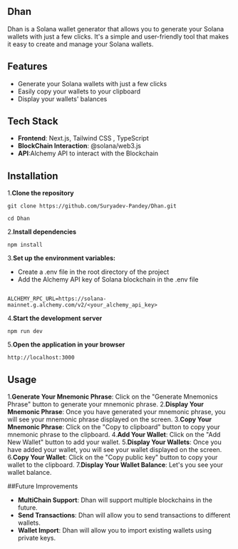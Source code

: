 ## Dhan

Dhan is a Solana wallet generator that allows you to generate your Solana wallets with just a few clicks. It's a simple and user-friendly tool that makes it easy to create and manage your Solana wallets.

## Features

- Generate your Solana wallets with just a few clicks
- Easily copy your wallets to your clipboard
- Display your wallets' balances

## Tech Stack

- **Frontend**: Next.js, Tailwind CSS , TypeScript
- **BlockChain Interaction**: @solana/web3.js
- **API**:Alchemy API to interact with the Blockchain

## Installation

1.**Clone the repository**

```
git clone https://github.com/Suryadev-Pandey/Dhan.git
```

```
cd Dhan
```

2.**Install dependencies**

```
npm install
```

3.**Set up the environment variables:**

- Create a .env file in the root directory of the project
- Add the Alchemy API key of Solana blockchain in the .env file

```

ALCHEMY_RPC_URL=https://solana-mainnet.g.alchemy.com/v2/<your_alchemy_api_key>
```

4.**Start the development server**

```
npm run dev
```

5.**Open the application in your browser**

```
http://localhost:3000
```

## Usage

1.**Generate Your Mnemonic Phrase**: Click on the "Generate Mnemonics Phrase" button to generate your mnemonic phrase. 2.**Display Your Mnemonic Phrase**: Once you have generated your mnemonic phrase, you will see your mnemonic phrase displayed on the screen. 3.**Copy Your Mnemonic Phrase**: Click on the "Copy to clipboard" button to copy your mnemonic phrase to the clipboard. 4.**Add Your Wallet**: Click on the "Add New Wallet" button to add your wallet. 5.**Display Your Wallets**: Once you have added your wallet, you will see your wallet displayed on the screen. 6.**Copy Your Wallet**: Click on the "Copy public key" button to copy your wallet to the clipboard. 7.**Display Your Wallet Balance**: Let's you see your wallet balance.

##Future Improvements

- **MultiChain Support**: Dhan will support multiple blockchains in the future.
- **Send Transactions**: Dhan will allow you to send transactions to different wallets.
- **Wallet Import**: Dhan will allow you to import existing wallets using private keys.
